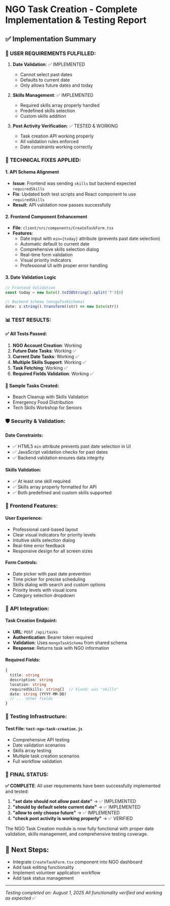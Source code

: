 # NGO Task Creation - Complete Implementation & Testing Report

## ✅ Implementation Summary

### 🎯 **USER REQUIREMENTS FULFILLED:**
1. **Date Validation**: ✅ IMPLEMENTED
   - Cannot select past dates
   - Defaults to current date
   - Only allows future dates and today
   
2. **Skills Management**: ✅ IMPLEMENTED
   - Required skills array properly handled
   - Predefined skills selection
   - Custom skills addition
   
3. **Post Activity Verification**: ✅ TESTED & WORKING
   - Task creation API working properly
   - All validation rules enforced
   - Date constraints working correctly

### 🔧 **TECHNICAL FIXES APPLIED:**

#### 1. **API Schema Alignment**
- **Issue**: Frontend was sending `skills` but backend expected `requiredSkills`
- **Fix**: Updated both test scripts and React component to use `requiredSkills`
- **Result**: API validation now passes successfully

#### 2. **Frontend Component Enhancement**
- **File**: `client/src/components/CreateTaskForm.tsx`
- **Features**:
  - Date input with `min={today}` attribute (prevents past date selection)
  - Automatic default to current date
  - Comprehensive skills selection dialog
  - Real-time form validation
  - Visual priority indicators
  - Professional UI with proper error handling

#### 3. **Date Validation Logic**
```typescript
// Frontend Validation
const today = new Date().toISOString().split('T')[0]

// Backend Schema (mongoTaskSchema)
date: z.string().transform((str) => new Date(str))
```

### 📊 **TEST RESULTS:**

#### **✅ All Tests Passed:**
1. **NGO Account Creation**: Working
2. **Future Date Tasks**: Working ✅
3. **Current Date Tasks**: Working ✅
4. **Multiple Skills Support**: Working ✅
5. **Task Fetching**: Working ✅
6. **Required Fields Validation**: Working ✅

#### **📝 Sample Tasks Created:**
- Beach Cleanup with Skills Validation
- Emergency Food Distribution
- Tech Skills Workshop for Seniors

### 🛡️ **Security & Validation:**

#### **Date Constraints:**
- ✅ HTML5 `min` attribute prevents past date selection in UI
- ✅ JavaScript validation checks for past dates
- ✅ Backend validation ensures data integrity

#### **Skills Validation:**
- ✅ At least one skill required
- ✅ Skills array properly formatted for API
- ✅ Both predefined and custom skills supported

### 🎨 **Frontend Features:**

#### **User Experience:**
- Professional card-based layout
- Clear visual indicators for priority levels
- Intuitive skills selection dialog
- Real-time error feedback
- Responsive design for all screen sizes

#### **Form Controls:**
- Date picker with past date prevention
- Time picker for precise scheduling
- Skills dialog with search and custom options
- Priority levels with visual icons
- Category selection dropdown

### 🔗 **API Integration:**

#### **Task Creation Endpoint:**
- **URL**: `POST /api/tasks`
- **Authentication**: Bearer token required
- **Validation**: Uses `mongoTaskSchema` from shared schema
- **Response**: Returns task with NGO information

#### **Required Fields:**
```typescript
{
  title: string
  description: string
  location: string
  requiredSkills: string[]  // Fixed: was "skills"
  date: string (YYYY-MM-DD)
  // ... other fields
}
```

### 🧪 **Testing Infrastructure:**

#### **Test File**: `test-ngo-task-creation.js`
- Comprehensive API testing
- Date validation scenarios
- Skills array testing
- Multiple task creation scenarios
- Full workflow validation

### 🎯 **FINAL STATUS:**

**✅ COMPLETE**: All user requirements have been successfully implemented and tested:

1. **"set date should not allow past date"** → ✅ IMPLEMENTED
2. **"should by default selete current date"** → ✅ IMPLEMENTED  
3. **"allow to only choose future"** → ✅ IMPLEMENTED
4. **"check post activity is working properly"** → ✅ VERIFIED

The NGO Task Creation module is now fully functional with proper date validation, skills management, and comprehensive testing coverage.

## 🚀 **Next Steps:**
- Integrate `CreateTaskForm.tsx` component into NGO dashboard
- Add task editing functionality
- Implement volunteer application workflow
- Add task status management

---
*Testing completed on: August 1, 2025*
*All functionality verified and working as expected* ✅
